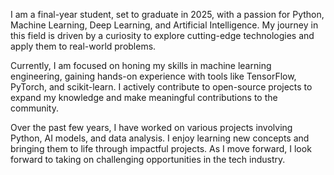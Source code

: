 I am a final-year student, set to graduate in 2025, with a passion for Python, Machine Learning, Deep Learning, and Artificial Intelligence. My journey in this field is driven by a curiosity to explore cutting-edge technologies and apply them to real-world problems.

Currently, I am focused on honing my skills in machine learning engineering, gaining hands-on experience with tools like TensorFlow, PyTorch, and scikit-learn. I actively contribute to open-source projects to expand my knowledge and make meaningful contributions to the community.

Over the past few years, I have worked on various projects involving Python, AI models, and data analysis. I enjoy learning new concepts and bringing them to life through impactful projects. As I move forward, I look forward to taking on challenging opportunities in the tech industry.
